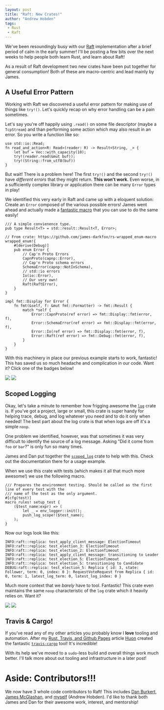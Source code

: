 ```yaml
---
layout: post
title: "Raft: New Crates!"
author: "Andrew Hobden"
tags:
 - Rust
 - Raft
---
```


We've been resoundingly busy with our [Raft](http://raftconsensus.github.io/) implementation after a brief period of calm in the early summer! I'll be posting a few bits over the next weeks to help people both learn Rust, and learn about Raft!

As a result of Raft development two new crates have been put together for general consumption! Both of these are macro-centric and lead mainly by James.

## A Useful Error Pattern

Working with Raft we discovered a useful error pattern for making use of things like `try!()`. Let's quickly recap on why error handling can be a pain sometimes.

Let's say you're off happily using `.read()` on some file descriptor (maybe a `TcpStream`) and than performing some action which may also result in an error. So you write a function like so:

	use std::io::Read;
	fn read_and_action<R: Read>(reader: R) -> Result<String, _> {
    	let buf = Vec::with_capacity(10);
        try!(reader.read(&mut buf));
        try!(String::from_utf8(buf))
    }

But wait! There is a problem here! The first `try!()` and the second `try!()` have *different errors* that they might return. **This won't work.** Even worse, in a sufficiently complex library or application there can be many `Error` types in play!

We identified this very early in Raft and came up with a eloquent solution: Create an `Error` composed of the various possible errors! James went ahead and actually made a [fantastic macro](https://github.com/james-darkfox/rs-wrapped_enum-macro) that you can use to do the same easily!

    /// A simple convienence type.
    pub type Result<T> = std::result::Result<T, Error>;

	// From crate: https://github.com/james-darkfox/rs-wrapped_enum-macro
    wrapped_enum!{
        #[derive(Debug)]
        pub enum Error {
        	// Cap'n Proto Errors
            CapnProto(capnp::Error),
            // Cap'n Proto schema errors
            SchemaError(capnp::NotInSchema),
            // std::io errors
            Io(io::Error),
            // Our very own!
            Raft(RaftError),
        }
    }

    impl fmt::Display for Error {
        fn fmt(&self, f: &mut fmt::Formatter) -> fmt::Result {
            match *self {
                Error::CapnProto(ref error) => fmt::Display::fmt(error, f),
                Error::SchemaError(ref error) => fmt::Display::fmt(error, f),
                Error::Io(ref error) => fmt::Display::fmt(error, f),
                Error::Raft(ref error) => fmt::Debug::fmt(error, f),
            }
        }
    }

With this machinery in place our previous example starts to work, fantastic! This has saved us so much headache and complication in our code. Want it? Click one of the badges below!

[![](https://img.shields.io/crates/v/wrapped_enum.svg)](https://crates.io/crates/wrapped_enum)
[![](https://img.shields.io/crates/d/wrapped_enum.svg)](https://crates.io/crates/wrapped_enum)

## Scoped Logging

Okay, let's take a minute to remember how frigging awesome the [`log`](https://crates.io/crates/log) crate is. If you've got a project, large or small, this crate is super handy for helping trace, debug, and log whatever you need and to do it only when needed! The best part about the log crate is that when logs are off it's a simple `noop`.

One problem we identified, however, was that sometimes it was very difficult to identify the source of a log message. Asking "Did it come from `foo` or `bar`?" is only fun so many times.

James and Dan put together the [`scoped_log`](https://github.com/james-darkfox/rs-scoped_log) crate to help with this. Check out the documentation there for a usage example.

When we use this crate with tests (which makes it all that much more awesome!) we use the following macro.

    /// Prepares the environment testing. Should be called as the first line of every test with the
    /// name of the test as the only argument.
    #[cfg(test)]
    macro_rules! setup_test {
        ($test_name:expr) => (
            let _ = env_logger::init();
            push_log_scope!($test_name);
        );
    }

Now our logs look like this:

    INFO:raft::replica: test_apply_client_message: ElectionTimeout
    INFO:raft::replica: test_election_3: ElectionTimeout
    INFO:raft::replica: test_election_2: ElectionTimeout
    INFO:raft::replica: test_apply_client_message: transitioning to Leader
    INFO:raft::replica: test_election_5: ElectionTimeout
    INFO:raft::replica: test_election_5: transitioning to Candidate
    DEBUG:raft::replica: test_election_5: Replica { id: 3, state: Follower, term: 0, index: 0 }: RequestVoteRequest from Replica { id: 0, term: 1, latest_log_term: 0, latest_log_index: 0 }

Much more context that we *barely* have to tool. Fantastic! This crate even maintains the same `noop` characteristic of the `log` crate which it heavily relies on. Want it?

[![](https://img.shields.io/crates/v/scoped_log.svg)](https://crates.io/crates/scoped_log)
[![](https://img.shields.io/crates/d/scoped_log.svg)](https://crates.io/crates/scoped_log)

## Travis & Cargo!

If you've read any of my other articles you probably know I **love** tooling and automation. After my [Rust, Travis, and Github Pages](http://hoverbear.org/2015/03/07/rust-travis-github-pages/) article [Huon](https://github.com/huonw) created the fantastic [`travis-cargo`](https://github.com/huonw/travis-cargo) tool! It's incredible!

With its help we've moved to a `sudo`-less build and overall things work much better. I'll talk more about out tooling and infrastructure in a later post!

# Aside: Contributors!!!

We now have 3 whole code contributors to Raft! This includes [Dan Burkert](https://github.com/danburkert), [James McGlashan](https://github.com/james-darkfox), and [myself](https://github.com/hoverbear/) (Andrew Hobden). I'd like to thank both James and Dan for their awesome work, interest, and mentorship!
